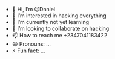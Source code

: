 - 👋 Hi, I’m @Daniel
- 👀 I’m interested in hacking everything 
- 🌱 I’m currently not yet learning 
- 💞️ I’m looking to collaborate on hacking 
- 📫 How to reach me +2347041183422
- 😄 Pronouns: ...
- ⚡ Fun fact: ...

<!---
DANIELEBEREGBULAM/DANIELEBEREGBULAM is a ✨ special ✨ repository because its `README.md` (this file) appears on your GitHub profile.
You can click the Preview link to take a look at your changes.
--->
